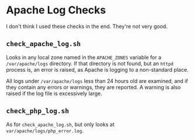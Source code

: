 # Apache Log Checks

I don't think I used these checks in the end. They're not very good.

## `check_apache_log.sh`

Looks in any local zone named in the `APACHE_ZONES` variable for a
`/var/apache/logs` directory. If that directory is not found, but an
`httpd` process is, an error is raised, as Apache is logging to a
non-standard place.

All logs under `/var/apache/logs` less than 24 hours old are examined,
and if they contain any errors or warnings, they are reported. A warning
is also raised if the log file is excessively large.

## `check_php_log.sh`

As for `check_apache_log.sh`, but only looks at
`var/apache/logs/php_error.log`.
